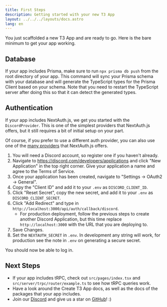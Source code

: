 ```yaml
---
title: First Steps
description: Getting started with your new T3 App
layout: ../../../layouts/docs.astro
lang: en
---
```


You just scaffolded a new T3 App and are ready to go. Here is the bare minimum to get your app working.

## Database

If your app includes Prisma, make sure to run `npx prisma db push` from the root directory of your app. This command will sync your Prisma schema with your database and will generate the TypeScript types for the Prisma Client based on your schema. Note that you need to restart the TypeScript server after doing this so that it can detect the generated types.

## Authentication

If your app includes NextAuth.js, we get you started with the `DiscordProvider`. This is one of the simplest providers that NextAuth.js offers, but it still requires a bit of initial setup on your part.

Of course, if you prefer to use a different auth provider, you can also use one of the [many providers](https://next-auth.js.org/providers/) that NextAuth.js offers.

1. You will need a Discord account, so register one if you haven't already.
2. Navigate to https://discord.com/developers/applications and click "New Application" in the top right corner. Give your application a name and agree to the Terms of Service.
3. Once your application has been created, navigate to "Settings → OAuth2 → General".
4. Copy the "Client ID" and add it to your `.env` as `DISCORD_CLIENT_ID`.
5. Click "Reset Secret", copy the new secret, and add it to your `.env` as `DISCORD_CLIENT_SECRET`.
6. Click "Add Redirect" and type in `http://localhost:3000/api/auth/callback/discord`.
   - For production deployment, follow the previous steps to create another Discord Application, but this time replace `http://localhost:3000` with the URL that you are deploying to.
7. Save Changes.
8. Set the `NEXTAUTH_SECRET` in `.env`. In development any string will work, for production see the note in `.env` on generating a secure secret.

You should now be able to log in.

## Next Steps

- If your app includes tRPC, check out `src/pages/index.tsx` and `src/server/trpc/router/example.ts` to see how tRPC queries work.
- Have a look around the Create T3 App docs, as well as the docs of the packages that your app includes.
- Join our [Discord](https://t3.gg/discord) and give us a star on [GitHub](https://github.com/t3-oss/create-t3-app)! :)
